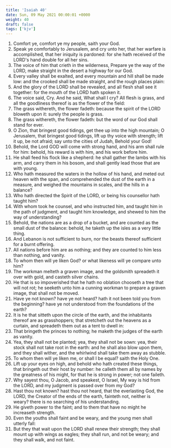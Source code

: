 ```yaml
---
title: 'Isaiah 40'
date: Sun, 09 May 2021 00:00:01 +0000
weight: 40
draft: false
tags: ['kjv'] 
---
```


1. Comfort ye, comfort ye my people, saith your God.
2. Speak ye comfortably to Jerusalem, and cry unto her, that her warfare is accomplished, that her iniquity is pardoned: for she hath received of the LORD's hand double for all her sins.
3. The voice of him that crieth in the wilderness, Prepare ye the way of the LORD, make straight in the desert a highway for our God.
4. Every valley shall be exalted, and every mountain and hill shall be made low: and the crooked shall be made straight, and the rough places plain:
5. And the glory of the LORD shall be revealed, and all flesh shall see it together: for the mouth of the LORD hath spoken it.
6. The voice said, Cry. And he said, What shall I cry? All flesh is grass, and all the goodliness thereof is as the flower of the field:
7. The grass withereth, the flower fadeth: because the spirit of the LORD bloweth upon it: surely the people is grass.
8. The grass withereth, the flower fadeth: but the word of our God shall stand for ever.
9. O Zion, that bringest good tidings, get thee up into the high mountain; O Jerusalem, that bringest good tidings, lift up thy voice with strength; lift it up, be not afraid; say unto the cities of Judah, Behold your God!
10. Behold, the Lord GOD will come with strong hand, and his arm shall rule for him: behold, his reward is with him, and his work before him.
11. He shall feed his flock like a shepherd: he shall gather the lambs with his arm, and carry them in his bosom, and shall gently lead those that are with young.
12. Who hath measured the waters in the hollow of his hand, and meted out heaven with the span, and comprehended the dust of the earth in a measure, and weighed the mountains in scales, and the hills in a balance?
13. Who hath directed the Spirit of the LORD, or being his counsellor hath taught him?
14. With whom took he counsel, and who instructed him, and taught him in the path of judgment, and taught him knowledge, and shewed to him the way of understanding?
15. Behold, the nations are as a drop of a bucket, and are counted as the small dust of the balance: behold, he taketh up the isles as a very little thing.
16. And Lebanon is not sufficient to burn, nor the beasts thereof sufficient for a burnt offering.
17. All nations before him are as nothing; and they are counted to him less than nothing, and vanity.
18. To whom then will ye liken God? or what likeness will ye compare unto him?
19. The workman melteth a graven image, and the goldsmith spreadeth it over with gold, and casteth silver chains.
20. He that is so impoverished that he hath no oblation chooseth a tree that will not rot; he seeketh unto him a cunning workman to prepare a graven image, that shall not be moved.
21. Have ye not known? have ye not heard? hath it not been told you from the beginning? have ye not understood from the foundations of the earth?
22. It is he that sitteth upon the circle of the earth, and the inhabitants thereof are as grasshoppers; that stretcheth out the heavens as a curtain, and spreadeth them out as a tent to dwell in:
23. That bringeth the princes to nothing; he maketh the judges of the earth as vanity.
24. Yea, they shall not be planted; yea, they shall not be sown: yea, their stock shall not take root in the earth: and he shall also blow upon them, and they shall wither, and the whirlwind shall take them away as stubble.
25. To whom then will ye liken me, or shall I be equal? saith the Holy One.
26. Lift up your eyes on high, and behold who hath created these things, that bringeth out their host by number: he calleth them all by names by the greatness of his might, for that he is strong in power; not one faileth.
27. Why sayest thou, O Jacob, and speakest, O Israel, My way is hid from the LORD, and my judgment is passed over from my God?
28. Hast thou not known? hast thou not heard, that the everlasting God, the LORD, the Creator of the ends of the earth, fainteth not, neither is weary? there is no searching of his understanding.
29. He giveth power to the faint; and to them that have no might he increaseth strength.
30. Even the youths shall faint and be weary, and the young men shall utterly fall:
31. But they that wait upon the LORD shall renew their strength; they shall mount up with wings as eagles; they shall run, and not be weary; and they shall walk, and not faint.
